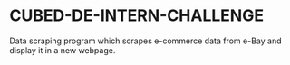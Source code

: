 # CUBED-DE-INTERN-CHALLENGE
Data scraping program which scrapes e-commerce data from e-Bay and display it in a new webpage.
